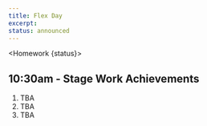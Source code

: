 ```yaml
---
title: Flex Day
excerpt: 
status: announced
---
```

<script>
	import Homework from "$lib/components/Homework.svelte";
	import LessonPlan from "$lib/components/LessonPlan.svelte";
</script>

<Homework {status}>

## 10:30am - Stage Work Achievements
1. TBA
2. TBA
3. TBA

</Homework>